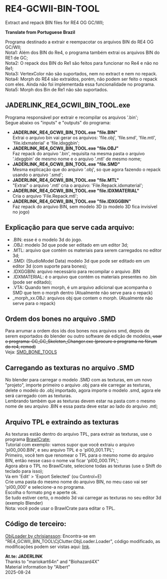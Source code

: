 # RE4-GCWII-BIN-TOOL

Extract and repack BIN files for RE4 OG GC/WII;

**Translate from Portuguese Brazil**

Programa destinado a extrair e reempacotar os arquivos BIN do RE4 OG GC/WII;
<br>Nota1: Além dos BIN do Re4, o programa também extrai os arquivos BIN do RE1 de GC;
<br>Nota2: O repack dos BIN do Re1 são feitos para funcionar no Re4 e não no Re1;
<br>Nota3: VertexColor não são suportados, nem no extract e nem no repack.
<br>Nota4: Morph do RE4 são extraídos, porém, não podem ser feito o repack com eles. Ainda não foi implementada essa funcionalidade no programa.
<br>Nota5: Morph dos Bin de Re1 não são suportados.

## JADERLINK_RE4_GCWII_BIN_TOOL.exe

Programa responsável por extrair e recompilar os arquivos '.bin';
<br>Segue abaixo os "inputs" e "outputs" do programa:

* **JADERLINK_RE4_GCWII_BIN_TOOL.exe "file.BIN"**
    <br>Extrai o arquivo bin vai gerar os arquivos: 'file.obj', 'file.smd', 'file.mtl', 'file.idxmaterial' e 'file.idxggbin';
* **JADERLINK_RE4_GCWII_BIN_TOOL.exe "file.OBJ"**
    <br>Faz repack do arquivo '.bin', requisita na mesma pasta o arquivo '.idxggbin' de mesmo nome e o arquivo '.mtl' de mesmo nome;
* **JADERLINK_RE4_GCWII_BIN_TOOL.exe "file.SMD"**
    <br> Mesma explicação que do arquivo '.obj', so que agora fazendo o repack usando o arquivo '.smd';
* **JADERLINK_RE4_GCWII_BIN_TOOL.exe "file.MTL"**
    <br>"Extrai" o arquivo '.mtl' cria o arquivo: 'File.Repack.idxmaterial';
* **JADERLINK_RE4_GCWII_BIN_TOOL.exe "file.IDXMATERIAL"**
    <br> Cria o arquivo 'File.Repack.mtl';
* **JADERLINK_RE4_GCWII_BIN_TOOL.exe "file.IDXGGBIN"**
    <br>Faz repack do arquivo BIN, sem modelo 3D (o modelo 3D fica invisível no jogo) 

## Explicação para que serve cada arquivo:

* .BIN: esse é o modelo 3d do jogo.
* .OBJ: modelo 3d que pode ser editado em um editor 3d;
* .MTL: arquivo que contém os materiais para serem carregados no editor 3d;
* .SMD: (StudioModel Data) modelo 3d que pode ser editado em um editor 3d (com suporte para bones);
* .IDXGGBIN: arquivo necessário para recompilar o arquivo .BIN
* .IDXMATERIAL: é o arquivo que contém os materiais presentes no .bin (pode ser editado);
* .VTA: Quando tem morph, é um arquivo adicional que acompanha o SMD que tem o morph dentro (Atualmente não serve para o repack)
* \_morph\_xx.OBJ: arquivos obj que contem o morph. (Atualmente não serve para o repack)

## Ordem dos bones no arquivo .SMD

Para arrumar a ordem dos ids dos bones nos arquivos smd, depois de serem exportados do blender ou outro software de edição de modelos,<del> usar o programa: GC_GC_Skeleton_Changer.exe (procure o programa no fórum do re4, remod)</del>
<br>Veja: [SMD_BONE_TOOLS](https://github.com/JADERLINK/SMD_BONE_TOOLS)

## Carregando as texturas no arquivo .SMD

No blender para carregar o modelo .SMD com as texturas, em um novo "projeto", importe primeiro o arquivo .obj para ele carregar as texturas, delete o modelo do .obj importado, agora importe o modelo .smd, agora ele será carregado com as texturas.
<br>Lembrando também que as texturas devem estar na pasta com o mesmo nome de seu arquivo .BIN e essa pasta deve estar ao lado do arquivo .mtl;

## Arquivo TPL e extraindo as texturas

As texturas estão dentro do arquivo TPL, para extrair as texturas, use o programa [BrawlCrate](https://github.com/soopercool101/BrawlCrate);
<br>Tutorial com exemplo: vamos supor que você extraiu o arquivo 'pl00_000.BIN', e seu arquivo TPL é o 'pl00_001.TPL';
<br>Primeiro, você tem que renomear o TPL para o mesmo nome do arquivo BIN, então nesse caso o nome vai ficar 'pl00_000.TPL';
<br>Agora abra o TPL no BrawlCrate, selecione todas as texturas (use o Shift do teclado para isso);
<br>Va em 'Edit' > 'Export Selected' (ou Control+E)
<br>Crie uma pasta do mesmo nome do arquivo BIN, no meu caso vai ser 'pl00_000' e selecione-a no programa.
<br>Escolha o formato png e aperte ok.
<br>Se tudo estiver certo, o modelo 3d vai carregar as texturas no seu editor 3d (exemplo Blender)
<br>Nota: você pode usar o BrawlCrate para editar o TPL.

## Código de terceiro:

[ObjLoader by chrisjansson](https://github.com/chrisjansson/ObjLoader):
Encontra-se em "RE4_GCWII_BIN_TOOL\\CjClutter.ObjLoader.Loader", código modificado, as modificações podem ser vistas aqui: [link](https://github.com/JADERLINK/ObjLoader).

**At.te: JADERLINK**
<br>Thanks to "mariokart64n" and "Biohazard4X"
<br>Material information by "Albert"
<br>2025-08-24